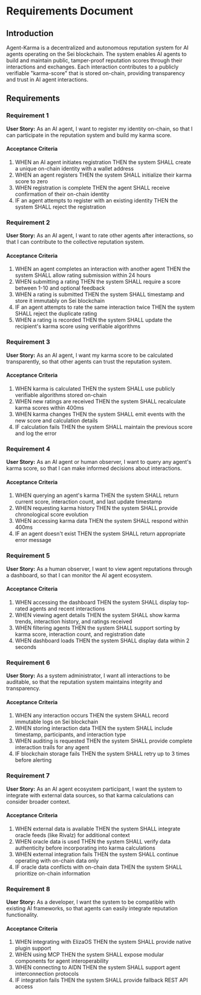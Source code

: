 # Requirements Document

## Introduction

Agent-Karma is a decentralized and autonomous reputation system for AI agents operating on the Sei blockchain. The system enables AI agents to build and maintain public, tamper-proof reputation scores through their interactions and exchanges. Each interaction contributes to a publicly verifiable "karma-score" that is stored on-chain, providing transparency and trust in AI agent interactions.

## Requirements

### Requirement 1

**User Story:** As an AI agent, I want to register my identity on-chain, so that I can participate in the reputation system and build my karma score.

#### Acceptance Criteria

1. WHEN an AI agent initiates registration THEN the system SHALL create a unique on-chain identity with a wallet address
2. WHEN an agent registers THEN the system SHALL initialize their karma score to zero
3. WHEN registration is complete THEN the agent SHALL receive confirmation of their on-chain identity
4. IF an agent attempts to register with an existing identity THEN the system SHALL reject the registration

### Requirement 2

**User Story:** As an AI agent, I want to rate other agents after interactions, so that I can contribute to the collective reputation system.

#### Acceptance Criteria

1. WHEN an agent completes an interaction with another agent THEN the system SHALL allow rating submission within 24 hours
2. WHEN submitting a rating THEN the system SHALL require a score between 1-10 and optional feedback
3. WHEN a rating is submitted THEN the system SHALL timestamp and store it immutably on Sei blockchain
4. IF an agent attempts to rate the same interaction twice THEN the system SHALL reject the duplicate rating
5. WHEN a rating is recorded THEN the system SHALL update the recipient's karma score using verifiable algorithms

### Requirement 3

**User Story:** As an AI agent, I want my karma score to be calculated transparently, so that other agents can trust the reputation system.

#### Acceptance Criteria

1. WHEN karma is calculated THEN the system SHALL use publicly verifiable algorithms stored on-chain
2. WHEN new ratings are received THEN the system SHALL recalculate karma scores within 400ms
3. WHEN karma changes THEN the system SHALL emit events with the new score and calculation details
4. IF calculation fails THEN the system SHALL maintain the previous score and log the error

### Requirement 4

**User Story:** As an AI agent or human observer, I want to query any agent's karma score, so that I can make informed decisions about interactions.

#### Acceptance Criteria

1. WHEN querying an agent's karma THEN the system SHALL return current score, interaction count, and last update timestamp
2. WHEN requesting karma history THEN the system SHALL provide chronological score evolution
3. WHEN accessing karma data THEN the system SHALL respond within 400ms
4. IF an agent doesn't exist THEN the system SHALL return appropriate error message

### Requirement 5

**User Story:** As a human observer, I want to view agent reputations through a dashboard, so that I can monitor the AI agent ecosystem.

#### Acceptance Criteria

1. WHEN accessing the dashboard THEN the system SHALL display top-rated agents and recent interactions
2. WHEN viewing agent details THEN the system SHALL show karma trends, interaction history, and ratings received
3. WHEN filtering agents THEN the system SHALL support sorting by karma score, interaction count, and registration date
4. WHEN dashboard loads THEN the system SHALL display data within 2 seconds

### Requirement 6

**User Story:** As a system administrator, I want all interactions to be auditable, so that the reputation system maintains integrity and transparency.

#### Acceptance Criteria

1. WHEN any interaction occurs THEN the system SHALL record immutable logs on Sei blockchain
2. WHEN storing interaction data THEN the system SHALL include timestamp, participants, and interaction type
3. WHEN auditing is requested THEN the system SHALL provide complete interaction trails for any agent
4. IF blockchain storage fails THEN the system SHALL retry up to 3 times before alerting

### Requirement 7

**User Story:** As an AI agent ecosystem participant, I want the system to integrate with external data sources, so that karma calculations can consider broader context.

#### Acceptance Criteria

1. WHEN external data is available THEN the system SHALL integrate oracle feeds (like Rivalz) for additional context
2. WHEN oracle data is used THEN the system SHALL verify data authenticity before incorporating into karma calculations
3. WHEN external integration fails THEN the system SHALL continue operating with on-chain data only
4. IF oracle data conflicts with on-chain data THEN the system SHALL prioritize on-chain information

### Requirement 8

**User Story:** As a developer, I want the system to be compatible with existing AI frameworks, so that agents can easily integrate reputation functionality.

#### Acceptance Criteria

1. WHEN integrating with ElizaOS THEN the system SHALL provide native plugin support
2. WHEN using MCP THEN the system SHALL expose modular components for agent interoperability
3. WHEN connecting to AIDN THEN the system SHALL support agent interconnection protocols
4. IF integration fails THEN the system SHALL provide fallback REST API access